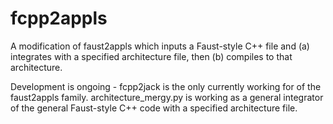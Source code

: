 fcpp2appls
==========

A modification of faust2appls which inputs a Faust-style C++ file and
(a) integrates with a specified architecture file, then
(b) compiles to that architecture.

Development is ongoing - fcpp2jack is the only currently working for of the
faust2appls family. architecture_mergy.py is working as a general integrator
of the general Faust-style C++ code with a specified architecture file.
